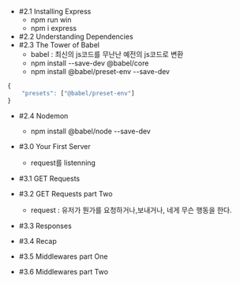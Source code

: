 - #2.1 Installing Express
    - npm run win
    - npm i express
- #2.2 Understanding Dependencies
- #2.3 The Tower of Babel
    - babel : 최신의 js코드를 무난난 예전의 js코드로 변환
    - npm install --save-dev @babel/core
    - npm install @babel/preset-env --save-dev
``` javascript
{
    "presets": ["@babel/preset-env"]
}
```
- #2.4 Nodemon
    - npm install @babel/node --save-dev

- #3.0 Your First Server
    - request를 listenning
- #3.1 GET Requests
    
- #3.2 GET Requests part Two
    - request : 유저가 뭔가를 요청하거나,보내거나, 네게 무슨 행동을 한다.
- #3.3 Responses
- #3.4 Recap
- #3.5 Middlewares part One
- #3.6 Middlewares part Two